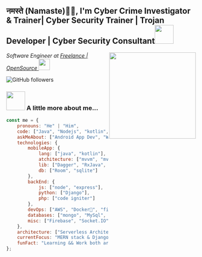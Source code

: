 <h2>नमस्ते (Namaste)🙏🏻, I'm Cyber Crime Investigator & Trainer| Cyber Security Trainer | Trojan Developer | Cyber Security Consultant<img src="https://media.giphy.com/media/xUOrwizmKFlodO7tEk/giphy.gif" width="50"></h2>
<img align='right' src="https://media.giphy.com/media/xUOrwizmKFlodO7tEk/giphy.gif" width="230">
<p><em>Software Engineer at <a href="https://www.github.com/appcrafted"> Freelance | OpenSource </a><img src="https://media.giphy.com/media/xUOrwizmKFlodO7tEk/giphy.gif" width="30"> 
</em></p>

![GitHub followers](https://img.shields.io/github/followers/appcrafted?label=Follow&style=social)


### <img src="https://media.giphy.com/media/HCkbgKLdLWq3OCV8YM/giphy.gif" width="50"> A little more about me...  

```javascript
const me = {
    pronouns: "He" | "Him",
    code: ["Java", "Nodejs", "kotlin", "Python", "php"],
    askMeAbout: ["Android App Dev", "Web App Dev", "Android Trojans", "Cyber Security"],
    technologies: {
        mobileApp: {
            lang: ["java", "kotlin"],
            atchitecture: ["mvvm", "mvc", "mvp"],
            lib: ["Dagger", "RxJava", "Retrofit"]
            db: ["Room", "sqlite"]
        },
        backEnd: {
            js: ["node", "express"],
            python: ["Django"],
            php: ["code igniter"]
        },
        devOps: ["AWS", "Docker🐳", "firebase", "Nginx". "Heroku"],
        databases: ["mongo", "MySql", "sqlite"],
        misc: ["Firebase", "Socket.IO", "Web RTC", "Android Library AAR"]
    },
    architecture: ["Serverless Architecture", "Android applications", "Single page applications"],
    currentFocus: "MERN stack & Django Backend",
    funFact: "Learning && Work both are never ending process"
};
```
